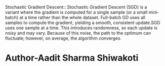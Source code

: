 <p>Stochastic Gradient Descent::
Stochastic Gradient Descent (SGD) is a variant where the gradient is computed for a single sample (or a small mini-batch) at a time rather than the whole dataset. Full-batch GD uses all samples to compute the gradient, yielding a smooth, consistent update.SGD uses one sample at a time. This introduces randomness, so each update is noisy and may vary. Because of this noise, the path to the optimum can fluctuate; however, on average, the algorithm converges.
</p>

<h1>Author-Aadit Sharma Shiwakoti</h1>
